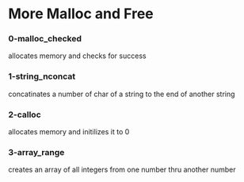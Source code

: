 # More Malloc and Free

### 0-malloc_checked
allocates memory and checks for success
### 1-string_nconcat
concatinates a number of char of a string to the end of another string
### 2-calloc
allocates memory and initilizes it to 0
### 3-array_range
creates an array of all integers from one number thru another number
